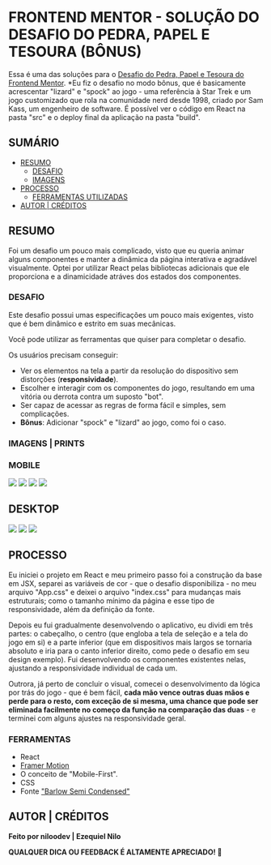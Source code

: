 # FRONTEND MENTOR - SOLUÇÃO DO DESAFIO DO PEDRA, PAPEL E TESOURA (BÔNUS)

Essa é uma das soluções para o [Desafio do Pedra, Papel e Tesoura do Frontend Mentor](https://www.frontendmentor.io/challenges/calculator-app-9lteq5N29).
*Eu fiz o desafio no modo bônus, que é basicamente acrescentar "lizard" e "spock" ao jogo - uma referência à Star Trek e um jogo customizado que rola na comunidade nerd desde 1998, criado por Sam Kass, um engenheiro de software.
É possível ver o código em React na pasta "src" e o deploy final da aplicação na pasta "build".

## SUMÁRIO

- [RESUMO](#overview)
  - [DESAFIO](#the-challenge)
  - [IMAGENS](#screenshot)
- [PROCESSO](#my-process)
  - [FERRAMENTAS UTILIZADAS](#built-with)
- [AUTOR | CRÉDITOS](#author)

## RESUMO
Foi um desafio um pouco mais complicado, visto que eu queria animar alguns componentes e manter a dinâmica da página interativa e agradável visualmente. Optei por utilizar React pelas bibliotecas adicionais que ele proporciona e a dinamicidade atráves dos estados dos componentes.


### DESAFIO

Este desafio possui umas especificações um pouco mais exigentes, visto que é bem dinâmico e estrito em suas mecânicas.

Você pode utilizar as ferramentas que quiser para completar o desafio.

Os usuários precisam conseguir:

- Ver os elementos na tela a partir da resolução do dispositivo sem distorções (**responsividade**).
- Escolher e interagir com os componentes do jogo, resultando em uma vitória ou derrota contra um suposto "bot".
- Ser capaz de acessar as regras de forma fácil e simples, sem complicações.
- **Bônus**: Adicionar "spock" e "lizard" ao jogo, como foi o caso.

### IMAGENS | PRINTS

### MOBILE
![](./screenshots/mobile-home.png)
![](./screenshots/mobile-pre-game.png)
![](./screenshots/mobile-game.png)
![](./screenshots/mobile-rules.png)

## DESKTOP
![](./screenshots/desktop-home.png)
![](./screenshots/desktop-game.png)
![](./screenshots/desktop-rules.png)

## PROCESSO
Eu iniciei o projeto em React e meu primeiro passo foi a construção da base em JSX, separei as variáveis de cor - que o desafio disponibiliza - no meu arquivo "App.css" e deixei o arquivo "index.css" para mudanças mais estruturais; como o tamanho mínimo da página e esse tipo de responsividade, além da definição da fonte.

Depois eu fui gradualmente desenvolvendo o aplicativo, eu dividi em três partes: o cabeçalho, o centro (que engloba a tela de seleção e a tela do jogo em si) e a parte inferior (que em dispositivos mais largos se tornaria absoluto e iria para o canto inferior direito, como pede o desafio em seu design exemplo). Fui desenvolvendo os componentes existentes nelas, ajustando a responsividade individual de cada um.

Outrora, já perto de concluir o visual, comecei o desenvolvimento da lógica por trás do jogo - que é bem fácil, **cada mão vence outras duas mãos e perde para o resto, com exceção de si mesma, uma chance que pode ser eliminada facilmente no começo da função na comparação das duas** - e terminei com alguns ajustes na responsividade geral.

### FERRAMENTAS

- React
- [Framer Motion](https://www.framer.com/motion/)
- O conceito de "Mobile-First".
- CSS
- Fonte ["Barlow Semi Condensed"](https://fonts.google.com/specimen/Barlow+Semi+Condensed)

## AUTOR | CRÉDITOS
**Feito por niloodev | Ezequiel Nilo**

**QUALQUER DICA OU FEEDBACK É ALTAMENTE APRECIADO! 🐸**
